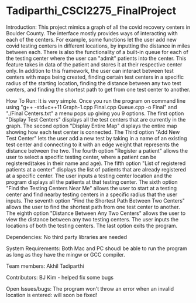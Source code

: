 # Tadiparthi_CSCI2275_FinalProject

Introduction:
This project mimics a graph of all the covid recovery centers in Boulder County. The interface mostly provides ways of interacting with each of the centers. For example, some functions let the user add new covid testing centers in different locations, by inputting the distance in miles between each. There is also the functionality of a built-in queue for each of the testing center where the user can "admit" patients into the center. This feature takes in data of the patient and stores it at their respective center only. In addition to this framework, the user can interact between test centers with maps being created, finding certain test centers in a specific radius of the starting location, finding the distance between any two test centers, and finding the shortest path to get from one test center to another.

How To Run:
It is very simple. Once you run the program on command line using "g++ -std=c++11 Graph-1.cpp Final.cpp Queue.cpp -o Final" and "./Final Centers.txt" a menu pops up giving you 9 options. The first option "Display Test Centers" displays all the test centers that are currently in the graph. The second option "Display Entire Map" displays the entire map showing how each test center is connected. The Third option "Add New Test Center" lets the user add a new test by taking in a name of an existing test center and connecting to it with an edge weight that represents the distance between the two. The fourth option "Register a patient" allows the user to select a specific testing center, where a patient can be registered(takes in their name and age). The fifth option "List of registered patients at a center" displays the list of patients that are already registered at a specific center. The user inputs a testing center location and the program displays all the patients at that testing center. The sixth option "Find the Testing Centers Near Me" allows the user to start at a testing center and find nearby testing centers in a specific radius that the user inputs. The seventh option "Find the Shortest Path Between Two Centers" allows the user to find the shortest path from one test center to another. The eighth option "Distance Between Any Two Centers" allows the user to view the distance between any two testing centers. The user inputs the locations of both the testing centers. The last option exits the program.

Dependencies:
No third party libraries are needed

System Requirements:
Both Mac and PC shoudl be able to run the program as long as they have the mingw or GCC compiler.

Team members:
Akhil Tadiparthi

Contributors:
BJ Kim - helped fix some bugs

Open Issues/bugs:
The program won't throw an error when an invalid location is entered: will soon be fixed!
